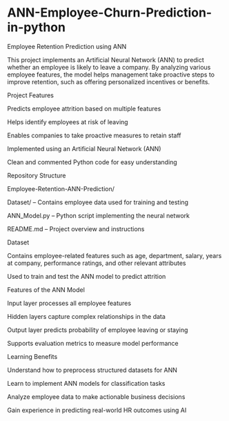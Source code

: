 # ANN-Employee-Churn-Prediction-in-python
Employee Retention Prediction using ANN

This project implements an Artificial Neural Network (ANN) to predict whether an employee is likely to leave a company. By analyzing various employee features, the model helps management take proactive steps to improve retention, such as offering personalized incentives or benefits.

Project Features

Predicts employee attrition based on multiple features

Helps identify employees at risk of leaving

Enables companies to take proactive measures to retain staff

Implemented using an Artificial Neural Network (ANN)

Clean and commented Python code for easy understanding

Repository Structure

Employee-Retention-ANN-Prediction/

Dataset/ – Contains employee data used for training and testing

ANN_Model.py – Python script implementing the neural network

README.md – Project overview and instructions

Dataset

Contains employee-related features such as age, department, salary, years at company, performance ratings, and other relevant attributes

Used to train and test the ANN model to predict attrition

Features of the ANN Model

Input layer processes all employee features

Hidden layers capture complex relationships in the data

Output layer predicts probability of employee leaving or staying

Supports evaluation metrics to measure model performance

Learning Benefits

Understand how to preprocess structured datasets for ANN

Learn to implement ANN models for classification tasks

Analyze employee data to make actionable business decisions

Gain experience in predicting real-world HR outcomes using AI
